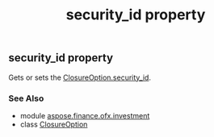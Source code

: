 ﻿---
title: security_id property
second_title: Aspose.Finance for Python via .NET API References
description: 
type: docs
weight: 70
url: /python-net/aspose.finance.ofx.investment/closureoption/security_id/
is_root: false
---

## security_id property


Gets or sets the [ClosureOption.security_id](/finance/python-net/aspose.finance.ofx.investment/closureoption#security_id).

### See Also
* module [aspose.finance.ofx.investment](../../)
* class [ClosureOption](/finance/python-net/aspose.finance.ofx.investment/closureoption)
